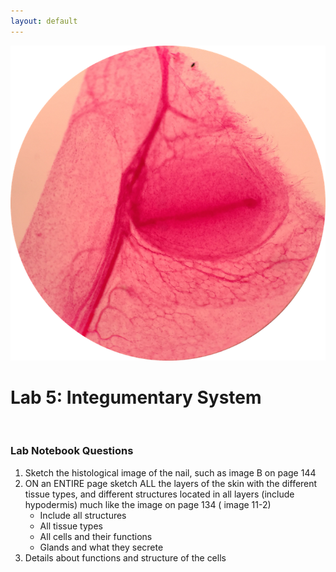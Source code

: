 ```yaml
---
layout: default
---
```


![Splash_IMAGE](./assets/images/splashImage_pacinianCorpuscle.png) 
# Lab 5: Integumentary System

<br>

### Lab Notebook Questions

1.  Sketch the histological image of the nail, such as image B on page 144 
2.  ON an ENTIRE page sketch ALL the layers of the skin with the different tissue types, and different structures located in all layers (include hypodermis) much like the image on page 134 ( image 11-2)
    * Include all structures
    * All tissue types
    * All cells and their functions 
    * Glands and what they secrete
3.  Details about functions and structure of the cells



